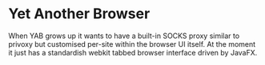 # Yet Another Browser

When YAB grows up it wants to have a built-in SOCKS proxy similar to privoxy but customised per-site within the browser UI itself. 
At the moment it just has a standardish webkit tabbed browser interface driven by JavaFX. 


